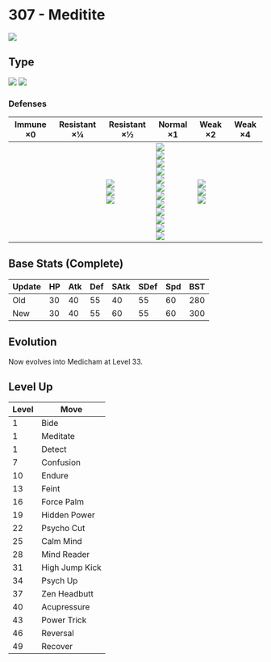 # 307 - Meditite
![][307]

## Type

![][fighting]  ![][psychic]

### Defenses

Immune ×0 | Resistant ×¼ | Resistant ×½                                     | Normal ×1                                                                                                                                                                            | Weak ×2                                       | Weak ×4 | 
---       | ---          | ---                                              | ---                                                                                                                                                                                  | ---                                           | ---     | 
          |              | ![][fighting]<br> ![][rock]<br> ![][psychic]<br> | ![][normal]<br> ![][poison]<br> ![][ground]<br> ![][bug]<br> ![][steel]<br> ![][fire]<br> ![][water]<br> ![][grass]<br> ![][electric]<br> ![][ice]<br> ![][dragon]<br> ![][dark]<br> | ![][flying]<br> ![][ghost]<br> ![][fairy]<br> |         | 

## Base Stats (Complete)

Update | HP  | Atk | Def | SAtk | SDef | Spd | BST | 
---    | --- | --- | --- | ---  | ---  | --- | --- | 
Old    | 30  | 40  | 55  | 40   | 55   | 60  | 280 | 
New    | 30  | 40  | 55  | 60   | 55   | 60  | 300 | 

## Evolution
Now evolves into Medicham at Level 33.

## Level Up

Level | Move           | 
---   | ---            | 
1     | Bide           | 
1     | Meditate       | 
1     | Detect         | 
7     | Confusion      | 
10    | Endure         | 
13    | Feint          | 
16    | Force Palm     | 
19    | Hidden Power   | 
22    | Psycho Cut     | 
25    | Calm Mind      | 
28    | Mind Reader    | 
31    | High Jump Kick | 
34    | Psych Up       | 
37    | Zen Headbutt   | 
40    | Acupressure    | 
43    | Power Trick    | 
46    | Reversal       | 
49    | Recover        | 

[307]: ../img/pokemon/307.png
[normal]: ../img/types/normal.png
[fire]: ../img/types/fire.png
[fighting]: ../img/types/fighting.png
[water]: ../img/types/water.png
[flying]: ../img/types/flying.png
[grass]: ../img/types/grass.png
[poison]: ../img/types/poison.png
[electric]: ../img/types/electric.png
[ground]: ../img/types/ground.png
[psychic]: ../img/types/psychic.png
[rock]: ../img/types/rock.png
[ice]: ../img/types/ice.png
[bug]: ../img/types/bug.png
[dragon]: ../img/types/dragon.png
[ghost]: ../img/types/ghost.png
[dark]: ../img/types/dark.png
[steel]: ../img/types/steel.png
[fairy]: ../img/types/fairy.png
